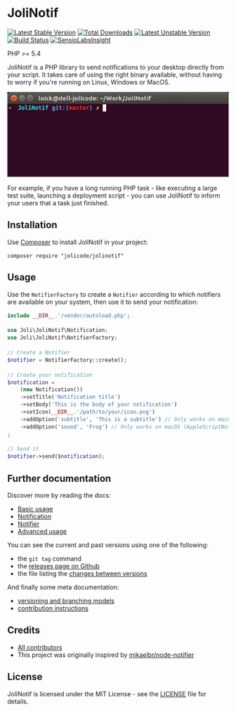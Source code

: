# JoliNotif

[![Latest Stable Version](https://poser.pugx.org/jolicode/jolinotif/v/stable)](https://packagist.org/packages/jolicode/jolinotif)
[![Total Downloads](https://poser.pugx.org/jolicode/jolinotif/downloads)](https://packagist.org/packages/jolicode/jolinotif)
[![Latest Unstable Version](https://poser.pugx.org/jolicode/jolinotif/v/unstable)](https://packagist.org/packages/jolicode/jolinotif)
[![Build Status](https://travis-ci.org/jolicode/JoliNotif.svg?branch=master)](https://travis-ci.org/jolicode/JoliNotif)
[![SensioLabsInsight](https://insight.sensiolabs.com/projects/9220d9bc-bb95-4478-b64e-78257f15266b/mini.png)](https://insight.sensiolabs.com/projects/9220d9bc-bb95-4478-b64e-78257f15266b)

PHP >= 5.4

JoliNotif is a PHP library to send notifications to your desktop directly from
your script. It takes care of using the right binary available, without having
to worry if you're running on Linux, Windows or MacOS.

![Demo](doc/images/demo.gif)

For example, if you have a long running PHP task - like executing a large test
suite, launching a deployment script - you can use JoliNotif to inform your
users that a task just finished.

## Installation

Use [Composer](http://getcomposer.org/) to install JoliNotif in your project:

```shell
composer require "jolicode/jolinotif"
```

## Usage

Use the `NotifierFactory` to create a `Notifier` according to which notifiers
are available on your system, then use it to send your notification:

```php
include __DIR__.'/vendor/autoload.php';

use Joli\JoliNotif\Notification;
use Joli\JoliNotif\NotifierFactory;

// Create a Notifier
$notifier = NotifierFactory::create();

// Create your notification
$notification =
    (new Notification())
    ->setTitle('Notification title')
    ->setBody('This is the body of your notification')
    ->setIcon(__DIR__.'/path/to/your/icon.png')
    ->addOption('subtitle', 'This is a subtitle') // Only works on macOS (AppleScriptNotifier)
    ->addOption('sound', 'Frog') // Only works on macOS (AppleScriptNotifier)
;

// Send it
$notifier->send($notification);
```

## Further documentation

Discover more by reading the docs:

* [Basic usage](doc/01-basic-usage.md)
* [Notification](doc/02-notification.md)
* [Notifier](doc/03-notifier.md)
* [Advanced usage](doc/04-advanced-usage.md)

You can see the current and past versions using one of the following:

* the `git tag` command
* the [releases page on Github](https://github.com/jolicode/JoliNotif/releases)
* the file listing the [changes between versions](CHANGELOG.md)

And finally some meta documentation:

* [versioning and branching models](VERSIONING.md)
* [contribution instructions](CONTRIBUTING.md)

## Credits

* [All contributors](https://github.com/jolicode/JoliNotif/graphs/contributors)
* This project was originally inspired by [mikaelbr/node-notifier](https://github.com/mikaelbr/node-notifier)

## License

JoliNotif is licensed under the MIT License - see the [LICENSE](LICENSE) file
for details.
